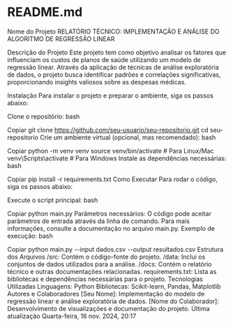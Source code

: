 # README.md
Nome do Projeto
RELATÓRIO TÉCNICO: IMPLEMENTAÇÃO E ANÁLISE DO ALGORITMO DE REGRESSÃO LINEAR

Descrição do Projeto
Este projeto tem como objetivo analisar os fatores que influenciam os custos de planos de saúde utilizando um modelo de regressão linear. Através da aplicação de técnicas de análise exploratória de dados, o projeto busca identificar padrões e correlações significativas, proporcionando insights valiosos sobre as despesas médicas.

Instalação
Para instalar o projeto e preparar o ambiente, siga os passos abaixo:

Clone o repositório:
bash

Copiar
git clone https://github.com/seu-usuario/seu-repositorio.git
cd seu-repositorio
Crie um ambiente virtual (opcional, mas recomendado):
bash

Copiar
python -m venv venv
source venv/bin/activate  # Para Linux/Mac
venv\Scripts\activate     # Para Windows
Instale as dependências necessárias:
bash

Copiar
pip install -r requirements.txt
Como Executar
Para rodar o código, siga os passos abaixo:

Execute o script principal:
bash

Copiar
python main.py
Parâmetros necessários:
O código pode aceitar parâmetros de entrada através da linha de comando. Para mais informações, consulte a documentação no arquivo main.py.
Exemplo de execução:
bash

Copiar
python main.py --input dados.csv --output resultados.csv
Estrutura dos Arquivos
/src: Contém o código-fonte do projeto.
/data: Inclui os conjuntos de dados utilizados para a análise.
/docs: Contém o relatório técnico e outras documentações relacionadas.
requirements.txt: Lista as bibliotecas e dependências necessárias para o projeto.
Tecnologias Utilizadas
Linguagens: Python
Bibliotecas: Scikit-learn, Pandas, Matplotlib
Autores e Colaboradores
[Seu Nome]: Implementação do modelo de regressão linear e análise exploratória de dados.
[Nome do Colaborador]: Desenvolvimento de visualizações e documentação do projeto.
Última atualização
Quarta-feira, 16 nov. 2024, 20:17
